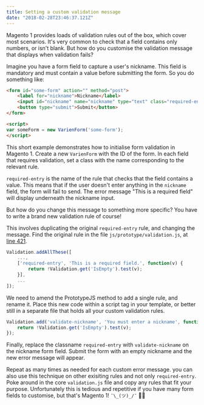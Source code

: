 ```yaml
---
title: Setting a custom validation message
date: "2018-02-28T23:46:37.121Z"
---
```


Magento 1 provides loads of validation rules out of the box, which cover most scenarios. It's very common to check that a field contains only numbers, or isn't blank. But how do you customise the validation message that displays when validation fails?

Imagine you have a form field to capture a user's nickname. This field is mandatory and must contain a value before submitting the form. So you do something like:

```html
<form id="some-form" action="" method="post">
    <label for="nickname">Nickname</label>
    <input id="nickname" name="nickname" type="text" class="required-entry" />
    <button type="submit">Submit</button>
</form>

<script>
var someForm = new VarienForm('some-form');
</script>
```
This short example demonstrates how to initialise form validation in Magento 1. Create a new `VarienForm` with the ID of the form. In each field that requires validation, set a class with the name corresponding to the relevant rule.

`required-entry` is the name of the rule that checks that the field contains a value. This means that if the user doesn't enter anything in the `nickname` field, the form will fail to send. The error message "This is a required field" will display underneath the nickname input.

But how do you change this message to something more specific? You have to write a brand new validation rule of course!

This involves duplicating the original `required-entry` rule, and changing the message. Find the original rule in the file `js/prototype/validation.js`, at [line 421](https://github.com/OpenMage/magento-mirror/blob/magento-1.9/js/prototype/validation.js#421).

```js
Validation.addAllThese([
    ...,
    ['required-entry', 'This is a required field.', function(v) {
        return !Validation.get('IsEmpty').test(v);
    }],
    ...
]);

```

We need to amend the PrototypeJS method to add a single rule, and rename it. Place this new code within a script tag in your template, or better still in a separate file that holds all your custom validation rules.

```js
Validation.add('validate-nickname', 'You must enter a nickname', function(v) {
    return !Validation.get('IsEmpty').test(v);
});
```

Finally, replace the classname `required-entry` with `validate-nickname` on the nickname form field. Submit the form with an empty nickname and the new error message will appear.

Repeat as many times as needed for each custom error message. you can also use this technique on other exisiting rules and not only `required-entry`. Poke around in the core `validation.js` file and copy any rules that fit your purpose. Unfortunately this is tedious and repetitive if you have many form fields to customise, but that's Magento 1! `¯\_(ツ)_/¯` 🤷‍♀️